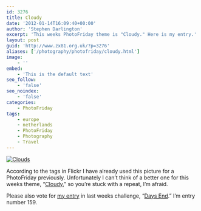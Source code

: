 ```yaml
---
id: 3276
title: Cloudy
date: '2012-01-14T16:09:40+00:00'
author: 'Stephen Darlington'
excerpt: 'This weeks PhotoFriday theme is "Cloudy." Here is my entry.'
layout: post
guid: 'http://www.zx81.org.uk/?p=3276'
aliases: ['/photography/photofriday/cloudy.html']
image:
    - ''
embed:
    - 'This is the default text'
seo_follow:
    - 'false'
seo_noindex:
    - 'false'
categories:
    - PhotoFriday
tags:
    - europe
    - netherlands
    - PhotoFriday
    - Photography
    - Travel
---
```


[![Clouds](https://i0.wp.com/farm5.staticflickr.com/4145/5155948084_17699369b5.jpg?resize=500%2C333)](http://www.flickr.com/photos/stephendarlington/5155948084/ "Clouds by stephendarlington, on Flickr")

According to the tags in Flickr I have already used this picture for a PhotoFriday previously. Unfortunately I can’t think of a better one for this weeks theme, “[Cloudy](http://www.photofriday.com/archives/challenge/001152.php),” so you’re stuck with a repeat, I’m afraid.

Please also vote for [my entry](http://www.zx81.org.uk/photography/photofriday/days-end.html) in last weeks challenge, “[Days End](http://www.photofriday.com/linkviewer.php?id=1150).” I’m entry number 159.
